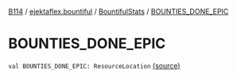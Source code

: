 [B114](../../index.md) / [ejektaflex.bountiful](../index.md) / [BountifulStats](index.md) / [BOUNTIES_DONE_EPIC](./-b-o-u-n-t-i-e-s_-d-o-n-e_-e-p-i-c.md)

# BOUNTIES_DONE_EPIC

`val BOUNTIES_DONE_EPIC: ResourceLocation` [(source)](https://github.com/ejektaflex/Bountiful/tree/develop/src/main/kotlin/ejektaflex/bountiful/BountifulStats.kt#L20)